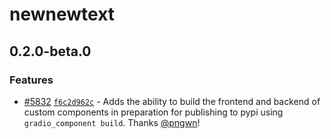 # newnewtext

## 0.2.0-beta.0

### Features

- [#5832](https://github.com/gradio-app/gradio/pull/5832) [`f6c2d962c`](https://github.com/gradio-app/gradio/commit/f6c2d962c97b432daffaa1dbb6ed5f8ecfe1756b) - Adds the ability to build the frontend and backend of custom components in preparation for publishing to pypi using `gradio_component build`.  Thanks [@pngwn](https://github.com/pngwn)!